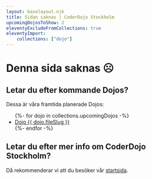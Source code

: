 ```yaml
--- 
layout: baselayout.njk 
title: Sidan saknas | CoderDojo Stockholm 
upcomingDojosToShow: 2 
eleventyExcludeFromCollections: true
eleventyImport: 
    collections: ["dojo"] 
---
```


# Denna sida saknas ☹️

## Letar du efter kommande Dojos?
Dessa är våra framtida planerade Dojos:

<ul>
{%- for dojo in collections.upcomingDojos -%}
    <li>
        <a href="{{ dojo.url }}">Dojo {{ dojo.fileSlug }}</a>
    </li>
{%- endfor -%}
</ul>

## Letar du efter mer info om CoderDojo Stockholm?
Då rekommenderar vi att du besöker vår <a href="/">startsida</a>.